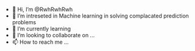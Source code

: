 - 👋 Hi, I’m @RwhRwhRwh
- 👀 I’m intreseted in Machine learning in solving complacated prediction problems 
- 🌱 I’m currently learning
- 💞️ I’m looking to collaborate on ...
- 📫 How to reach me ...

<!---
RwhRwhRwh/RwhRwhRwh is a ✨ special ✨ repository because its `README.md` (this file) appears on your GitHub profile.
You can click the Preview link to take a look at your changes.
--->
